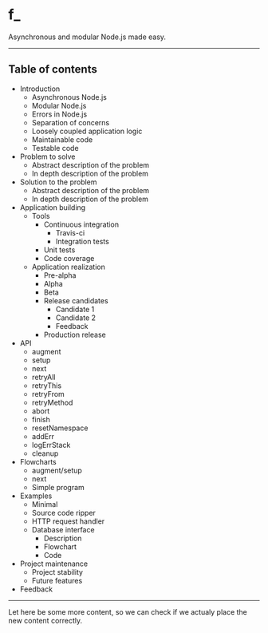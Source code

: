 # f_

Asynchronous and modular Node.js made easy.


---


## Table of contents

<!--- TABLE_OF_CONTENTS -->

* Introduction
  - Asynchronous Node.js
  - Modular Node.js
  - Errors in Node.js
  - Separation of concerns
  - Loosely coupled application logic
  - Maintainable code
  - Testable code
* Problem to solve
  - Abstract description of the problem
  - In depth description of the problem
* Solution to the problem
  - Abstract description of the problem
  - In depth description of the problem
* Application building
  - Tools
    + Continuous integration
      * Travis-ci
      * Integration tests
    + Unit tests
    + Code coverage
  - Application realization
    + Pre-alpha
    + Alpha
    + Beta
    + Release candidates
      * Candidate 1
      * Candidate 2
      * Feedback
    + Production release
* API
  - augment
  - setup
  - next
  - retryAll
  - retryThis
  - retryFrom
  - retryMethod
  - abort
  - finish
  - resetNamespace
  - addErr
  - logErrStack
  - cleanup
* Flowcharts
  - augment/setup
  - next
  - Simple program
* Examples
  - Minimal
  - Source code ripper
  - HTTP request handler
  - Database interface
    + Description
    + Flowchart
    + Code
* Project maintenance
  - Project stability
  - Future features
* Feedback

<!--- /TABLE_OF_CONTENTS -->

---

<!--- CONTENT -->
<!--- /CONTENT -->


Let here be some more content, so we can check if we actualy place the new content correctly.